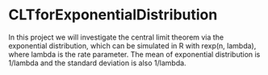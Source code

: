 # CLTforExponentialDistribution

In this project we will investigate the central limit theorem via the exponential distribution, which can be simulated in R with rexp(n, lambda), where lambda is the rate parameter. The mean of exponential distribution is 1/lambda and the standard deviation is also 1/lambda.
